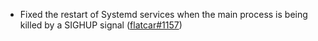 - Fixed the restart of Systemd services when the main process is being killed by a SIGHUP signal ([flatcar#1157](https://github.com/flatcar/Flatcar/issues/1157))
